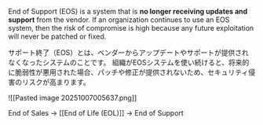 
End of Support (EOS) is a system that is **no longer receiving updates and support** from the vendor. 
If an organization continues to use an EOS system, then the risk of compromise is high because any future exploitation will never be patched or fixed.

サポート終了（EOS）とは、ベンダーからアップデートやサポートが提供されなくなったシステムのことです。
組織がEOSシステムを使い続けると、将来的に脆弱性が悪用された場合、パッチや修正が提供されないため、セキュリティ侵害のリスクが高まります。


![[Pasted image 20251007005637.png]]

End of Sales -> [[End of Life (EOL)]] -> End of Support
